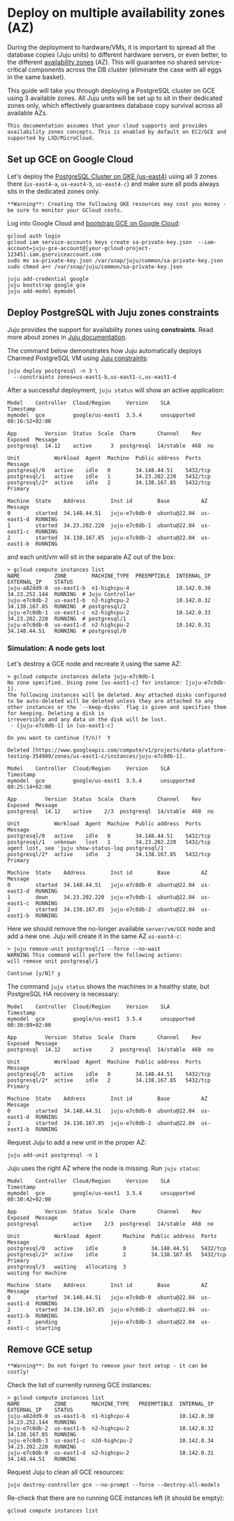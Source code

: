 # Deploy on multiple availability zones (AZ) 

During the deployment to hardware/VMs, it is important to spread all the
database copies (Juju units) to different hardware servers,
or even better, to the different [availability zones](https://en.wikipedia.org/wiki/Availability_zone) (AZ). This will guarantee no shared service-critical components across the DB cluster (eliminate the case with all eggs in the same basket).

This guide will take you through deploying a PostgreSQL cluster on GCE using 3 available zones. All Juju units will be set up to sit in their dedicated zones only, which effectively guarantees database copy survival across all available AZs.

```{note}
This documentation assumes that your cloud supports and provides availability zones concepts. This is enabled by default on EC2/GCE and supported by LXD/MicroCloud.
```

## Set up GCE on Google Cloud

Let's deploy the [PostgreSQL Cluster on GKE (us-east4)](https://discourse.charmhub.io/t/charmed-postgresql-k8s-how-to-deploy-on-gke/11237) using all 3 zones there (`us-east4-a`, `us-east4-b`, `us-east4-c`) and make sure all pods always sits in the dedicated zones only.

```{caution}
**Warning**: Creating the following GKE resources may cost you money - be sure to monitor your GCloud costs.
```

Log into Google Cloud and [bootstrap GCE on Google Cloud](/how-to-guides/deploy/gce):
```shell
gcloud auth login
gcloud iam service-accounts keys create sa-private-key.json  --iam-account=juju-gce-account@[your-gcloud-project-12345].iam.gserviceaccount.com
sudo mv sa-private-key.json /var/snap/juju/common/sa-private-key.json
sudo chmod a+r /var/snap/juju/common/sa-private-key.json

juju add-credential google
juju bootstrap google gce
juju add-model mymodel
```

## Deploy PostgreSQL with Juju zones constraints

Juju provides the support for availability zones using **constraints**. Read more about zones in [Juju documentation](https://juju.is/docs/juju/constraint#zones).

The command below demonstrates how Juju automatically deploys Charmed PostgreSQL VM using [Juju constraints](https://juju.is/docs/juju/constraint#zones):

```shell
juju deploy postgresql -n 3 \
  --constraints zones=us-east1-b,us-east1-c,us-east1-d
```

After a successful deployment, `juju status` will show an active application:
```shell
Model    Controller  Cloud/Region     Version    SLA          Timestamp
mymodel  gce         google/us-east1  3.5.4      unsupported  00:16:52+02:00

App         Version  Status  Scale  Charm       Channel    Rev  Exposed  Message
postgresql  14.12    active      3  postgresql  14/stable  468  no       

Unit           Workload  Agent  Machine  Public address  Ports     Message
postgresql/0   active    idle   0        34.148.44.51    5432/tcp  
postgresql/1   active    idle   1        34.23.202.220   5432/tcp  
postgresql/2*  active    idle   2        34.138.167.85   5432/tcp  Primary

Machine  State    Address        Inst id        Base          AZ          Message
0        started  34.148.44.51   juju-e7c0db-0  ubuntu@22.04  us-east1-d  RUNNING
1        started  34.23.202.220  juju-e7c0db-1  ubuntu@22.04  us-east1-c  RUNNING
2        started  34.138.167.85  juju-e7c0db-2  ubuntu@22.04  us-east1-b  RUNNING
```

and each unit/vm will sit in the separate AZ out of the box:
```shell
> gcloud compute instances list
NAME           ZONE        MACHINE_TYPE  PREEMPTIBLE  INTERNAL_IP  EXTERNAL_IP    STATUS
juju-a82dd9-0  us-east1-b  n1-highcpu-4               10.142.0.30  34.23.252.144  RUNNING  # Juju Controller
juju-e7c0db-2  us-east1-b  n2-highcpu-2               10.142.0.32  34.138.167.85  RUNNING  # postgresql/2
juju-e7c0db-1  us-east1-c  n2-highcpu-2               10.142.0.33  34.23.202.220  RUNNING  # postgresql/1
juju-e7c0db-0  us-east1-d  n2-highcpu-2               10.142.0.31  34.148.44.51   RUNNING  # postgresql/0
```

### Simulation: A node gets lost
Let's destroy a GCE node and recreate it using the same AZ:
```shell
> gcloud compute instances delete juju-e7c0db-1 
No zone specified. Using zone [us-east1-c] for instance: [juju-e7c0db-1].
The following instances will be deleted. Any attached disks configured to be auto-deleted will be deleted unless they are attached to any other instances or the `--keep-disks` flag is given and specifies them for keeping. Deleting a disk is 
irreversible and any data on the disk will be lost.
 - [juju-e7c0db-1] in [us-east1-c]

Do you want to continue (Y/n)?  Y

Deleted [https://www.googleapis.com/compute/v1/projects/data-platform-testing-354909/zones/us-east1-c/instances/juju-e7c0db-1].
```

```shell
Model    Controller  Cloud/Region     Version    SLA          Timestamp
mymodel  gce         google/us-east1  3.5.4      unsupported  00:25:14+02:00

App         Version  Status  Scale  Charm       Channel    Rev  Exposed  Message
postgresql  14.12    active    2/3  postgresql  14/stable  468  no       

Unit           Workload  Agent  Machine  Public address  Ports     Message
postgresql/0   active    idle   0        34.148.44.51    5432/tcp  
postgresql/1   unknown   lost   1        34.23.202.220   5432/tcp  agent lost, see 'juju show-status-log postgresql/1'
postgresql/2*  active    idle   2        34.138.167.85   5432/tcp  Primary

Machine  State    Address        Inst id        Base          AZ          Message
0        started  34.148.44.51   juju-e7c0db-0  ubuntu@22.04  us-east1-d  RUNNING
1        down     34.23.202.220  juju-e7c0db-1  ubuntu@22.04  us-east1-c  RUNNING
2        started  34.138.167.85  juju-e7c0db-2  ubuntu@22.04  us-east1-b  RUNNING
```

Here we should remove the no-longer available `server/vm/GCE` node and add a new one. Juju will create it in the same AZ `us-east4-c`:
```shell
> juju remove-unit postgresql/1 --force --no-wait
WARNING This command will perform the following actions:
will remove unit postgresql/1

Continue [y/N]? y
```

The command `juju status` shows the machines in a healthy state, but PostgreSQL HA recovery is necessary:
```shell
Model    Controller  Cloud/Region     Version    SLA          Timestamp
mymodel  gce         google/us-east1  3.5.4      unsupported  00:30:09+02:00

App         Version  Status  Scale  Charm       Channel    Rev  Exposed  Message
postgresql  14.12    active      2  postgresql  14/stable  468  no       

Unit           Workload  Agent  Machine  Public address  Ports     Message
postgresql/0   active    idle   0        34.148.44.51    5432/tcp  
postgresql/2*  active    idle   2        34.138.167.85   5432/tcp  Primary

Machine  State    Address        Inst id        Base          AZ          Message
0        started  34.148.44.51   juju-e7c0db-0  ubuntu@22.04  us-east1-d  RUNNING
2        started  34.138.167.85  juju-e7c0db-2  ubuntu@22.04  us-east1-b  RUNNING
```

Request Juju to add a new unit in the proper AZ:
```shell
juju add-unit postgresql -n 1
```

Juju uses the right AZ where the node is missing. Run `juju status`:
```shell
Model    Controller  Cloud/Region     Version    SLA          Timestamp
mymodel  gce         google/us-east1  3.5.4      unsupported  00:30:42+02:00

App         Version  Status  Scale  Charm       Channel    Rev  Exposed  Message
postgresql           active    2/3  postgresql  14/stable  468  no       

Unit           Workload  Agent       Machine  Public address  Ports     Message
postgresql/0   active    idle        0        34.148.44.51    5432/tcp  
postgresql/2*  active    idle        2        34.138.167.85   5432/tcp  Primary
postgresql/3   waiting   allocating  3                                  waiting for machine

Machine  State    Address        Inst id        Base          AZ          Message
0        started  34.148.44.51   juju-e7c0db-0  ubuntu@22.04  us-east1-d  RUNNING
2        started  34.138.167.85  juju-e7c0db-2  ubuntu@22.04  us-east1-b  RUNNING
3        pending                 juju-e7c0db-3  ubuntu@22.04  us-east1-c  starting
```

## Remove GCE setup

```{caution}
**Warning**: Do not forget to remove your test setup - it can be costly!
```

Check the list of currently running GCE instances:
```shell
> gcloud compute instances list
NAME           ZONE        MACHINE_TYPE   PREEMPTIBLE  INTERNAL_IP  EXTERNAL_IP    STATUS
juju-a82dd9-0  us-east1-b  n1-highcpu-4                10.142.0.30  34.23.252.144  RUNNING
juju-e7c0db-2  us-east1-b  n2-highcpu-2                10.142.0.32  34.138.167.85  RUNNING
juju-e7c0db-3  us-east1-c  n2d-highcpu-2               10.142.0.34  34.23.202.220  RUNNING
juju-e7c0db-0  us-east1-d  n2-highcpu-2                10.142.0.31  34.148.44.51   RUNNING
```

Request Juju to clean all GCE resources:
```shell
juju destroy-controller gce --no-prompt --force --destroy-all-models
```

Re-check that there are no running GCE instances left (it should be empty):
```shell
gcloud compute instances list
```

